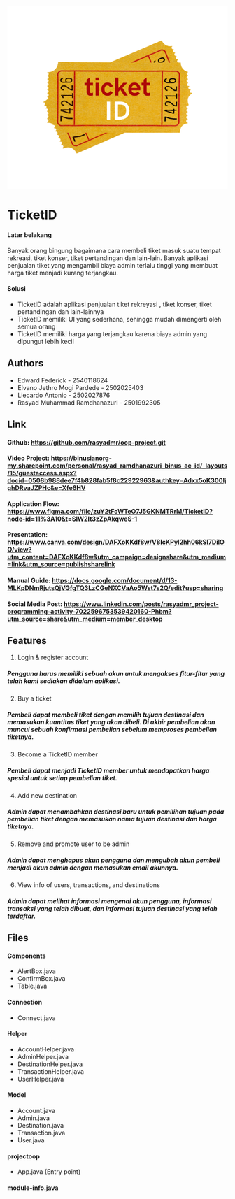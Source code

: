![Logo](./src/main/java/logo.png)


# TicketID

#### Latar belakang
Banyak orang bingung bagaimana cara membeli tiket masuk suatu tempat rekreasi, tiket konser, tiket pertandingan dan lain-lain. Banyak aplikasi penjualan tiket yang mengambil biaya admin terlalu tinggi yang membuat harga tiket menjadi kurang terjangkau.
#### Solusi
- TicketID adalah aplikasi  penjualan tiket rekreyasi , tiket konser, tiket pertandingan dan lain-lainnya
- TicketID memiliki UI yang sederhana, sehingga mudah dimengerti oleh semua orang
- TicketID memiliki harga yang terjangkau karena biaya admin yang dipungut lebih kecil 


## Authors

- Edward Federick - 2540118624
- Elvano Jethro Mogi Pardede - 2502025403
- Liecardo Antonio - 2502027876
- Rasyad Muhammad Ramdhanazuri - 2501992305


## Link
#### Github: https://github.com/rasyadmr/oop-project.git
#### Video Project: https://binusianorg-my.sharepoint.com/personal/rasyad_ramdhanazuri_binus_ac_id/_layouts/15/guestaccess.aspx?docid=0508b988dee7f4b828fab5f8c22922963&authkey=Adxx5oK300IjghDRvaJZPHc&e=Xfe6HV
#### Application Flow: https://www.figma.com/file/zuY2tFoWTeO7J5GKNMTRrM/TicketID?node-id=11%3A10&t=SlW2It3zZpAkqweS-1
#### Presentation: https://www.canva.com/design/DAFXoKKdf8w/V8IcKPyl2hh06kSI7DiIOQ/view?utm_content=DAFXoKKdf8w&utm_campaign=designshare&utm_medium=link&utm_source=publishsharelink
#### Manual Guide: https://docs.google.com/document/d/13-MLKpDNmRjutsQjVGfgTQ3LzCGeNXCVaAo5Wst7s2Q/edit?usp=sharing
#### Social Media Post: https://www.linkedin.com/posts/rasyadmr_project-programming-activity-7022596753539420160-Phbm?utm_source=share&utm_medium=member_desktop

## Features
1. Login & register account
##### Pengguna harus memiliki sebuah akun untuk mengakses fitur-fitur yang telah kami sediakan didalam aplikasi.
2. Buy a ticket
##### Pembeli dapat membeli tiket dengan memilih tujuan destinasi dan memasukan kuantitas tiket yang akan dibeli. Di akhir pembelian akan muncul sebuah konfirmasi pembelian sebelum memproses pembelian tiketnya.
3. Become a TicketID member
##### Pembeli dapat menjadi TicketID member untuk mendapatkan harga spesial untuk setiap pembelian tiket.
4. Add new destination
##### Admin dapat menambahkan destinasi baru untuk pemilihan tujuan pada pembelian tiket dengan memasukan nama tujuan destinasi dan harga tiketnya.
5. Remove and promote user to be admin
##### Admin dapat menghapus akun pengguna dan mengubah akun pembeli menjadi akun admin dengan memasukan email akunnya.
6. View info of users, transactions, and destinations
##### Admin dapat melihat informasi mengenai akun pengguna, informasi transaksi yang telah dibuat, dan informasi tujuan destinasi yang telah terdaftar.

## Files

#### Components
- AlertBox.java
- ConfirmBox.java
- Table.java
#### Connection
- Connect.java
#### Helper
- AccountHelper.java
- AdminHelper.java
- DestinationHelper.java
- TransactionHelper.java
- UserHelper.java
#### Model
- Account.java
- Admin.java
- Destination.java
- Transaction.java
- User.java
#### projectoop
- App.java (Entry point)

#### module-info.java

